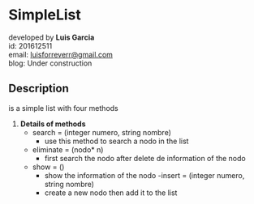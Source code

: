 # SimpleList 

developed by **Luis Garcia**<br>
id: 201612511<br>
email: luisforreverr@gmail.com<br>
blog: Under construction  

## Description
is a simple list with four methods 


1. **Details of methods**
	- search = (integer numero, string nombre)<br>
        - use this method to search a nodo in the list 
    - eliminate = (nodo* n)<br>
        - first search the nodo after delete de information of the nodo 
    - show = ()<br>
        - show the information of the nodo 
    -insert = (integer numero, string nombre)<br>
        - create a new nodo then add it to the list 